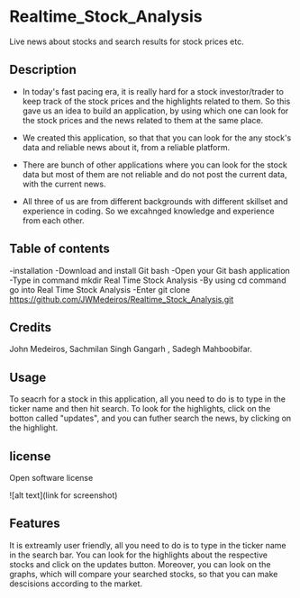 # Realtime_Stock_Analysis
Live news about stocks and search results for stock prices etc.

## Description

- In today's fast pacing era, it is really hard for a stock investor/trader to keep track of the stock prices and the highlights related to them. So this gave us an idea to build an application, by using which one can look for the stock prices and the news related to them at the same place.

- We created this application, so that that you can look for the any stock's data and reliable news about it, from a reliable platform.

- There are bunch of other applications where you can look for the stock data but most of them are not reliable and do not post the current data, with the current news.

- All three of us are from different backgrounds with different skillset and experience in coding. So we excahnged knowledge and experience from each other.

## Table of contents

-installation
-Download and install Git bash
-Open your Git bash application
-Type in command mkdir Real Time Stock Analysis
-By using cd command go into Real Time Stock Analysis
-Enter git clone https://github.com/JWMedeiros/Realtime_Stock_Analysis.git

## Credits

John Medeiros, Sachmilan Singh Gangarh , Sadegh Mahboobifar.

## Usage

To seacrh for a stock in this application, all you need to do is to type in the ticker name and then hit search. To look for the highlights, click on the botton called "updates", and you can futher search the news, by clicking on the highlight.

## license

Open software license

![alt text](link for screenshot)

## Features

It is extreamly user friendly, all you need to do is to type in the ticker name in the search bar. You can look for the highlights about the respective stocks and click on the updates button. Moreover, you can look on the graphs, which will compare your searched stocks, so that you can make descisions according to the market.


